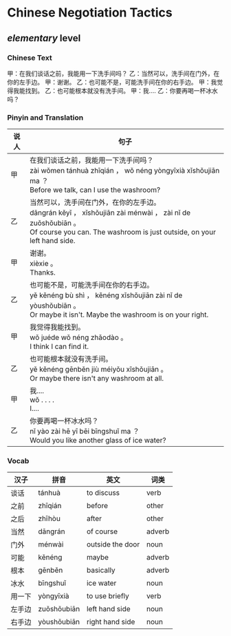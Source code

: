 # Chinese Negotiation Tactics
## *elementary* level

### Chinese Text
甲：在我们谈话之前，我能用一下洗手间吗？
乙：当然可以，洗手间在门外，在你的左手边。
甲：谢谢。
乙：也可能不是，可能洗手间在你的右手边。
甲：我觉得我能找到。
乙：也可能根本就没有洗手间。
甲：我....
乙：你要再喝一杯冰水吗？

### Pinyin and Translation
|说人|句子|
|----|----|
|甲|在我们谈话之前，我能用一下洗手间吗？<br />zài wǒmen tánhuà zhīqián ， wǒ néng yòngyīxià xǐshǒujiān ma ？<br />Before we talk, can I use the washroom?|
|乙|当然可以，洗手间在门外，在你的左手边。<br />dāngrán kěyǐ ， xǐshǒujiān zài  ménwài ， zài nǐ de zuǒshǒubiān 。<br />Of course you can. The washroom is just outside, on your left hand side.|
|甲|谢谢。<br />xièxie 。<br />Thanks.|
|乙|也可能不是，可能洗手间在你的右手边。<br />yě kěnéng bù shì ， kěnéng xǐshǒujiān zài nǐ de yòushǒubiān 。<br />Or maybe it isn't. Maybe the washroom is on your right.|
|甲|我觉得我能找到。<br />wǒ juéde wǒ néng zhǎodào 。<br />I think I can find it.|
|乙|也可能根本就没有洗手间。<br />yě kěnéng gēnběn jiù méiyǒu xǐshǒujiān 。<br />Or maybe there isn't any washroom at all.|
|甲|我....<br />wǒ . . . .<br />I....|
|乙|你要再喝一杯冰水吗？<br />nǐ yào zài hē yī bēi bīngshuǐ ma ？<br />Would you like another glass of ice water?|
### Vocab
|汉子|拼音|英文|词类|
|----|----|----|----|
|谈话|tánhuà|to discuss|verb|
|之前|zhīqián|before|other|
|之后|zhīhòu|after|other|
|当然|dāngrán|of course|adverb|
|门外|ménwài|outside the door|noun|
|可能|kěnéng|maybe|adverb|
|根本|gēnběn|basically|adverb|
|冰水|bīngshuǐ|ice water|noun|
|用一下|yòngyīxià|to use briefly|verb|
|左手边|zuǒshǒubiān|left hand side|noun|
|右手边|yòushǒubiān|right hand side|noun|
